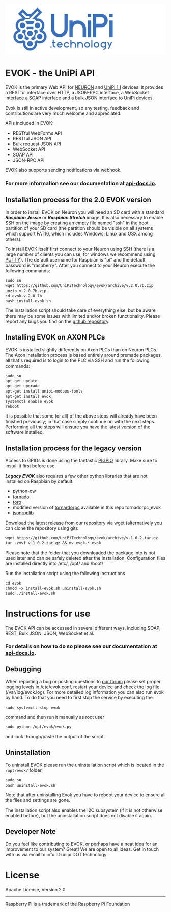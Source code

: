 ![alt text](https://github.com/UniPiTechnology/evok/raw/master/www/evok/js/jquery/images/Uni_pi_logo_new.svg?sanitize=true "UniPi logo")

# EVOK - the UniPi API

EVOK is the primary Web API for [NEURON] and [UniPi 1.1] devices. It provides a RESTful interface over HTTP, a JSON-RPC interface, a WebSocket interface a SOAP interface and a bulk JSON interface to UniPi devices.

Evok is still in active development, so any testing, feedback and contributions are very much welcome and appreciated.

APIs included in EVOK:

- RESTful WebForms API
- RESTful JSON API
- Bulk request JSON API
- WebSocket API
- SOAP API
- JSON-RPC API

EVOK also supports sending notifications via webhook.

### For more information see our documentation at [api-docs.io].

## Installation process for the 2.0 EVOK version  

In order to install EVOK on Neuron you will need an SD card with a standard ***Raspbian Jessie*** or ***Raspbian Stretch*** image. It is also necessary to enable SSH on the image by creating an empty file named "ssh" in the boot partition of your SD card (the partition should be visible on all systems which support FAT16, which includes Windows, Linux and OSX among others).

To install EVOK itself first connect to your Neuron using SSH (there is a large number of clients you can use, for windows we recommend using [PUTTY]). The default username for Raspbian is "pi" and the default password is "raspberry". After you connect to your Neuron execute the following commands:

    sudo su
    wget https://github.com/UniPiTechnology/evok/archive/v.2.0.7b.zip
    unzip v.2.0.7b.zip
    cd evok-v.2.0.7b
    bash install-evok.sh

The installation script should take care of everything else, but be aware there may be some issues with limited and/or broken functionality. Please report any bugs you find on the [github repository].

## Installing EVOK on AXON PLCs

EVOK is installed slightly differently on Axon PLCs than on Neuron PLCs. The Axon installation process is based entirely around premade packages, all that's required is to login to the PLC via SSH and run the following commands:

    sudo su
    apt-get update
    apt-get upgrade
    apt-get install unipi-modbus-tools
    apt-get install evok
    systemctl enable evok
    reboot

It is possible that some (or all) of the above steps will already have been finished previously; in that case simply continue on with the next steps. Performing all the steps will ensure you have the latest version of the software installed.

## Installation process for the legacy version

Access to GPIOs is done using the fantastic [PIGPIO] library. Make sure to install it first before use.

_**Legacy EVOK**_ also requires a few other python libraries that are not installed on Raspbian by default:
* python-ow
* [tornado]
* [toro]
* modified version of [tornardorpc] available in this repo tornadorpc_evok
* [jsonrpclib]

Download the latest release from our repository via wget (alternatively you can clone the repository using git):

    wget https://github.com/UniPiTechnology/evok/archive/v.1.0.2.tar.gz
    tar -zxvf v.1.0.2.tar.gz && mv evok-* evok  

Please note that the folder that you downloaded the package into is not used later and can be safely deleted after the installation. Configuration files are installed directly into /etc/, /opt/ and /boot/

Run the installation script using the following instructions

    cd evok
    chmod +x install-evok.sh uninstall-evok.sh
    sudo ./install-evok.sh

# Instructions for use

The EVOK API can be accessed in several different ways, including SOAP, REST, Bulk JSON, JSON, WebSocket et al.

### For details on how to do so please see our documentation at [api-docs.io].

## Debugging

When reporting a bug or posting questions to [our forum] please set proper logging levels in /etc/evok.conf, restart your device and check the log file (/var/log/evok.log). For more detailed log information you can also run evok by hand. To do that you need to first stop the service by executing the

    sudo systemctl stop evok

command and then run it manually as root user 
    
    sudo python /opt/evok/evok.py

and look through/paste the output of the script.

## Uninstallation

To uninstall EVOK please run the uninstallation script which is located in the `/opt/evok/` folder.

    sudo su
    bash uninstall-evok.sh

Note that after uninstalling Evok you have to reboot your device to ensure all the files and settings are gone. 

The installation script also enables the I2C subsystem (if it is not otherwise enabled before), but the uninstallation script does not disable it again.

## Developer Note

Do you feel like contributing to EVOK, or perhaps have a neat idea for an improvement to our system? Great! We are open to all ideas. Get in touch with us via email to info at unipi DOT technology

License
============
Apache License, Version 2.0

----
Raspberry Pi is a trademark of the Raspberry Pi Foundation

[api-docs.io]:https://evok-7.api-docs.io/1.06
[PUTTY]:http://www.putty.org/
[github repository]:https://github.com/UniPiTechnology/evok
[OpenSource image]:https://files.unipi.technology/s/public?path=%2FSoftware%2FOpen-Source%20Images
[IndieGogo]:https://www.indiegogo.com/projects/unipi-the-universal-raspberry-pi-add-on-board
[NEURON]:http://www.unipi.technology
[UniPi 1.1]:https://www.unipi.technology/products/unipi-1-1-19?categoryId=1&categorySlug=unipi-1-1
[PIGPIO]:http://abyz.co.uk/rpi/pigpio/
[tornado]:https://pypi.python.org/pypi/tornado/
[toro]:https://pypi.python.org/pypi/toro/
[tornardorpc]:https://github.com/joshmarshall/tornadorpc
[websocket Python library]:https://pypi.python.org/pypi/websocket-client/
[our forum]:http://forum.unipi.technology/
[intructions below]:https://github.com/UniPiTechnology/evok#installing-evok-for-neuron
[jsonrpclib]:https://github.com/joshmarshall/jsonrpclib
